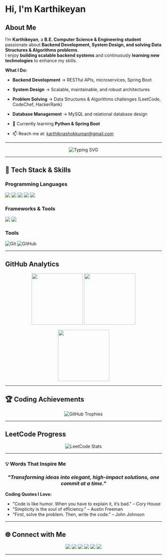 # Hi, I'm Karthikeyan


## About Me

I’m **Karthikeyan**, a **B.E. Computer Science & Engineering student** passionate about **Backend Development, System Design, and solving Data Structures & Algorithms problems**.  
I enjoy **building scalable backend systems** and continuously **learning new technologies** to enhance my skills.  

**What I Do:**
- **Backend Development** → RESTful APIs, microservices, Spring Boot  
- **System Design** → Scalable, maintainable, and robust architectures  
- **Problem Solving** → Data Structures & Algorithms challenges (LeetCode, CodeChef, HackerRank)  
- **Database Management** → MySQL and relational database design  

- 🌱 Currently learning **Python & Spring Boot**  
- 📫 Reach me at: [karthiknashokkumar@gmail.com](mailto:karthiknashokkumar@gmail.com)  

---

<div align="center">
  <img src="https://readme-typing-svg.herokuapp.com?font=Fira+Code&weight=600&size=28&duration=4000&pause=1000&color=00D4AA&center=true&vCenter=true&width=600&lines=Back-End+Developer;Building+Scalable+Projects;Java+%7C+SpringBoot;Eager+to+Learn+and+Grow" alt="Typing SVG" />
</div>

---

## 🧰 Tech Stack & Skills

### **Programming Languages**
<p align="left">
  <img src="https://img.shields.io/badge/Java-ED8B00?style=for-the-badge&logo=openjdk&logoColor=white"/>
  <img src="https://img.shields.io/badge/C%23-239120?style=for-the-badge&logo=csharp&logoColor=white"/>
  <img src="https://img.shields.io/badge/Python-3776AB?style=for-the-badge&logo=python&logoColor=white"/>
  <img src="https://img.shields.io/badge/HTML5-E34F26?style=for-the-badge&logo=html5&logoColor=white"/>
  <img src="https://img.shields.io/badge/CSS3-1572B6?style=for-the-badge&logo=css3&logoColor=white"/>
</p>

### **Frameworks & Tools**
<p align="left">
  <img src="https://img.shields.io/badge/Spring_Boot-6DB33F?style=for-the-badge&logo=spring-boot&logoColor=white"/>
  <img src="https://img.shields.io/badge/MySQL-005C84?style=for-the-badge&logo=mysql&logoColor=white"/>
</p>

### **Tools**
<p align="left">
  <img src="https://img.shields.io/badge/Git-F05032?style=for-the-badge&logo=git&logoColor=white" alt="Git"/>
  <img src="https://img.shields.io/badge/GitHub-181717?style=for-the-badge&logo=github&logoColor=white" alt="GitHub"/>
</p>

---

## GitHub Analytics

<div align="center">
<p align="center">
  <img src="https://github-readme-stats.vercel.app/api?username=karthikeyan-ashok&show_icons=true&theme=tokyonight" height="165"/>
  <img src="https://github-readme-streak-stats.herokuapp.com/?user=karthikeyan-ashok&theme=tokyonight" height="165"/>
</p>
<p align="center">
  <img src="https://github-readme-stats.vercel.app/api/top-langs/?username=karthikeyan-ashok&layout=compact&theme=tokyonight" height="165"/>
</p>
</div>

---

## 🏆 Coding Achievements

<div align="center">
  <img src="https://github-profile-trophy.vercel.app/?username=karthikeyan-ashok&theme=tokyonight&no-frame=true&no-bg=true&margin-w=4&row=2&column=4" alt="GitHub Trophies"/>
</div>

---

## **LeetCode Progress**
<div align="center">
  <img src="https://leetcard.jacoblin.cool/karthikeyan_ashokkumar?ext=contest&theme=dark&font=source_code_pro" alt="LeetCode Stats"/>
</div>

---
### 💡 Words That Inspire Me

<div align="center">
  
### *"Transforming ideas into elegant, high-impact solutions, one commit at a time."*

</div>
</div>

**Coding Quotes I Love:**  
- "Code is like humor. When you have to explain it, it’s bad." – Cory House  
- "Simplicity is the soul of efficiency." – Austin Freeman  
- "First, solve the problem. Then, write the code." – John Johnson  
---

## 🌐 Connect with Me

<p align="center">
<a href="https://linkedin.com/in/karthikeyan-a-b681bb280" target="_blank"><img src="https://img.shields.io/badge/LinkedIn-0077B5?style=for-the-badge&logo=linkedin&logoColor=white"/></a>
<a href="https://instagram.com/_karthii._._" target="_blank"><img src="https://img.shields.io/badge/Instagram-E4405F?style=for-the-badge&logo=instagram&logoColor=white"/></a>
<a href="https://www.codechef.com/users/karthikeyan161" target="_blank"><img src="https://img.shields.io/badge/CodeChef-333?style=for-the-badge&logo=codechef&logoColor=white"/></a>
<a href="https://www.hackerrank.com/karthikeyana161" target="_blank"><img src="https://img.shields.io/badge/HackerRank-2EC866?style=for-the-badge&logo=hackerrank&logoColor=white"/></a>
<a href="https://www.leetcode.com/karthikeyan_ashokkumar" target="_blank"><img src="https://img.shields.io/badge/LeetCode-FFA116?style=for-the-badge&logo=leetcode&logoColor=white"/></a>
<a href="https://auth.geeksforgeeks.org/user/karthikeyan_ashokkumar" target="_blank"><img src="https://img.shields.io/badge/GeeksforGeeks-0F9D58?style=for-the-badge&logo=geeksforgeeks&logoColor=white"/></a>
</p>

---

